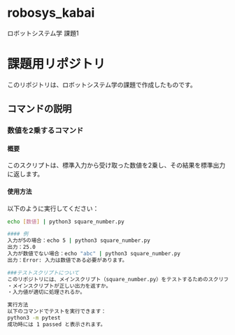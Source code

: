 # robosys_kabai
ロボットシステム学 課題1
# 課題用リポジトリ

このリポジトリは、ロボットシステム学の課題で作成したものです。

## コマンドの説明

### 数値を2乗するコマンド

#### 概要
このスクリプトは、標準入力から受け取った数値を2乗し、その結果を標準出力に返します。

#### 使用方法
以下のように実行してください：
```bash
echo [数値] | python3 square_number.py

#### 例
入力が5の場合：echo 5 | python3 square_number.py
出力：25.0
入力が数値でない場合：echo "abc" | python3 square_number.py
出力：Error: 入力は数値である必要があります。

###テストスクリプトについて
このリポジトリには、メインスクリプト（square_number.py）をテストするためのスクリプト test_square_number.py が含まれています。このテストスクリプトは、以下の要素を確認します：
・メインスクリプトが正しい出力を返すか。
・入力値が適切に処理されるか。

実行方法
以下のコマンドでテストを実行できます：
python3 -m pytest
成功時には 1 passed と表示されます。
